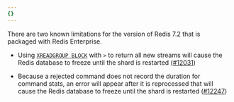 ```yaml
---
{}
---
```

There are two known limitations for the version of Redis 7.2 that is packaged with Redis Enterprise.

- Using [`XREADGROUP BLOCK`](https://redis.io/commands/xreadgroup/) with `>` to return all new streams will cause the Redis database to freeze until the shard is restarted ([#12031](https://github.com/redis/redis/pull/12301))

- Because a rejected command does not record the duration for command stats, an error will appear after it is reprocessed that will cause the Redis database to freeze until the shard is restarted ([#12247](https://github.com/redis/redis/pull/12247))